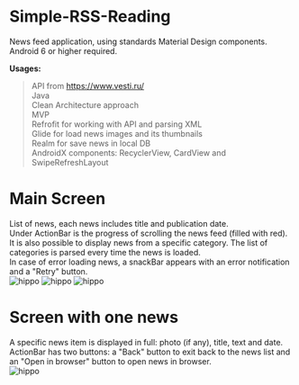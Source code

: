 # Simple-RSS-Reading
News feed application, using standards Material Design components.\
Android 6 or higher required.

**Usages:**
> API from https://www.vesti.ru/ \
> Java\
> Clean Architecture approach\
> MVP\
> Refrofit for working with API and parsing XML\
> Glide for load news images and its thumbnails\
> Realm for save news in local DB\
> AndroidX components: RecyclerView, CardView and SwipeRefreshLayout
# Main Screen
List of news, each news includes title and publication date.\
Under ActionBar is the progress of scrolling the news feed (filled with red).\
It is also possible to display news from a specific category. The list of categories is parsed every time the news is loaded.\
In case of error loading news, a snackBar appears with an error notification and a "Retry" button.\
![hippo](https://media.giphy.com/media/9lLfsM3B7pCO5XFSr5/giphy.gif)
![hippo](https://media.giphy.com/media/lXK9mVHGBMeq6k1UHA/giphy.gif)
![hippo](https://media.giphy.com/media/TpI1qOPD0Sucg41ycr/giphy.gif)
# Screen with one news
A specific news item is displayed in full: photo (if any), title, text and date.\
ActionBar has two buttons: a "Back" button to exit back to the news list and an "Open in browser" button to open news in browser.\
![hippo](https://media.giphy.com/media/WJhh0ifnSOYtLWgJ4V/giphy.gif)
